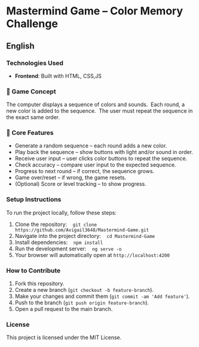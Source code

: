 # **Mastermind Game – Color Memory Challenge**



## English



### Technologies Used
- **Frontend**: Built with HTML, CSS,JS



### 🎯 Game Concept
The computer displays a sequence of colors and sounds.  
Each round, a new color is added to the sequence.  
The user must repeat the sequence in the exact same order.



### 🧠 Core Features
- Generate a random sequence – each round adds a new color.
- Play back the sequence – show buttons with light and/or sound in order.
- Receive user input – user clicks color buttons to repeat the sequence.
- Check accuracy – compare user input to the expected sequence.
- Progress to next round – if correct, the sequence grows.
- Game over/reset – if wrong, the game resets.
- (Optional) Score or level tracking – to show progress.



### Setup Instructions
To run the project locally, follow these steps:



1. Clone the repository:  
   `git clone https://github.com/Avigail3648/Mastermind-Game.git`
2. Navigate into the project directory:  
   `cd Mastermind-Game`
3. Install dependencies:  
   `npm install`
4. Run the development server:  
   `ng serve -o`
5. Your browser will automatically open at `http://localhost:4200`



### How to Contribute
1. Fork this repository.  
2. Create a new branch (`git checkout -b feature-branch`).  
3. Make your changes and commit them (`git commit -am 'Add feature'`).  
4. Push to the branch (`git push origin feature-branch`).  
5. Open a pull request to the main branch.



### License
This project is licensed under the MIT License.
 
